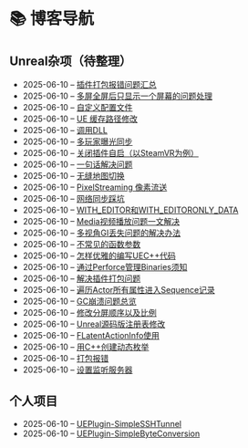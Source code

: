 # 📚 博客导航

## Unreal杂项（待整理）
- 2025-06-10 – [插件打包报错问题汇总](https://raw.githubusercontent.com/mengzhishanghun/mengzhishanghun/main/Blog/Unreal%E6%9D%82%E9%A1%B9%EF%BC%88%E5%BE%85%E6%95%B4%E7%90%86%EF%BC%89/%E6%8F%92%E4%BB%B6%E6%89%93%E5%8C%85%E6%8A%A5%E9%94%99%E9%97%AE%E9%A2%98%E6%B1%87%E6%80%BB.md)
- 2025-06-10 – [多屏全屏后只显示一个屏幕的问题处理](https://raw.githubusercontent.com/mengzhishanghun/mengzhishanghun/main/Blog/Unreal%E6%9D%82%E9%A1%B9%EF%BC%88%E5%BE%85%E6%95%B4%E7%90%86%EF%BC%89/%E5%A4%9A%E5%B1%8F%E5%85%A8%E5%B1%8F%E5%90%8E%E5%8F%AA%E6%98%BE%E7%A4%BA%E4%B8%80%E4%B8%AA%E5%B1%8F%E5%B9%95%E7%9A%84%E9%97%AE%E9%A2%98%E5%A4%84%E7%90%86.md)
- 2025-06-10 – [自定义配置文件](https://raw.githubusercontent.com/mengzhishanghun/mengzhishanghun/main/Blog/Unreal%E6%9D%82%E9%A1%B9%EF%BC%88%E5%BE%85%E6%95%B4%E7%90%86%EF%BC%89/%E8%87%AA%E5%AE%9A%E4%B9%89%E9%85%8D%E7%BD%AE%E6%96%87%E4%BB%B6.md)
- 2025-06-10 – [UE 缓存路径修改](https://raw.githubusercontent.com/mengzhishanghun/mengzhishanghun/main/Blog/Unreal%E6%9D%82%E9%A1%B9%EF%BC%88%E5%BE%85%E6%95%B4%E7%90%86%EF%BC%89/UE%20%E7%BC%93%E5%AD%98%E8%B7%AF%E5%BE%84%E4%BF%AE%E6%94%B9.md)
- 2025-06-10 – [调用DLL](https://raw.githubusercontent.com/mengzhishanghun/mengzhishanghun/main/Blog/Unreal%E6%9D%82%E9%A1%B9%EF%BC%88%E5%BE%85%E6%95%B4%E7%90%86%EF%BC%89/%E8%B0%83%E7%94%A8DLL.md)
- 2025-06-10 – [多玩家曝光同步](https://raw.githubusercontent.com/mengzhishanghun/mengzhishanghun/main/Blog/Unreal%E6%9D%82%E9%A1%B9%EF%BC%88%E5%BE%85%E6%95%B4%E7%90%86%EF%BC%89/%E5%A4%9A%E7%8E%A9%E5%AE%B6%E6%9B%9D%E5%85%89%E5%90%8C%E6%AD%A5.md)
- 2025-06-10 – [关闭插件自启（以SteamVR为例）](https://raw.githubusercontent.com/mengzhishanghun/mengzhishanghun/main/Blog/Unreal%E6%9D%82%E9%A1%B9%EF%BC%88%E5%BE%85%E6%95%B4%E7%90%86%EF%BC%89/%E5%85%B3%E9%97%AD%E6%8F%92%E4%BB%B6%E8%87%AA%E5%90%AF%EF%BC%88%E4%BB%A5SteamVR%E4%B8%BA%E4%BE%8B%EF%BC%89.md)
- 2025-06-10 – [一句话解决问题](https://raw.githubusercontent.com/mengzhishanghun/mengzhishanghun/main/Blog/Unreal%E6%9D%82%E9%A1%B9%EF%BC%88%E5%BE%85%E6%95%B4%E7%90%86%EF%BC%89/%E4%B8%80%E5%8F%A5%E8%AF%9D%E8%A7%A3%E5%86%B3%E9%97%AE%E9%A2%98.md)
- 2025-06-10 – [无缝地图切换](https://raw.githubusercontent.com/mengzhishanghun/mengzhishanghun/main/Blog/Unreal%E6%9D%82%E9%A1%B9%EF%BC%88%E5%BE%85%E6%95%B4%E7%90%86%EF%BC%89/%E6%97%A0%E7%BC%9D%E5%9C%B0%E5%9B%BE%E5%88%87%E6%8D%A2.md)
- 2025-06-10 – [PixelStreaming 像素流送](https://raw.githubusercontent.com/mengzhishanghun/mengzhishanghun/main/Blog/Unreal%E6%9D%82%E9%A1%B9%EF%BC%88%E5%BE%85%E6%95%B4%E7%90%86%EF%BC%89/PixelStreaming%20%E5%83%8F%E7%B4%A0%E6%B5%81%E9%80%81.md)
- 2025-06-10 – [网络同步踩坑](https://raw.githubusercontent.com/mengzhishanghun/mengzhishanghun/main/Blog/Unreal%E6%9D%82%E9%A1%B9%EF%BC%88%E5%BE%85%E6%95%B4%E7%90%86%EF%BC%89/%E7%BD%91%E7%BB%9C%E5%90%8C%E6%AD%A5%E8%B8%A9%E5%9D%91.md)
- 2025-06-10 – [WITH_EDITOR和WITH_EDITORONLY_DATA](https://raw.githubusercontent.com/mengzhishanghun/mengzhishanghun/main/Blog/Unreal%E6%9D%82%E9%A1%B9%EF%BC%88%E5%BE%85%E6%95%B4%E7%90%86%EF%BC%89/WITH_EDITOR%E5%92%8CWITH_EDITORONLY_DATA.md)
- 2025-06-10 – [Media视频播放问题一文解决](https://raw.githubusercontent.com/mengzhishanghun/mengzhishanghun/main/Blog/Unreal%E6%9D%82%E9%A1%B9%EF%BC%88%E5%BE%85%E6%95%B4%E7%90%86%EF%BC%89/Media%E8%A7%86%E9%A2%91%E6%92%AD%E6%94%BE%E9%97%AE%E9%A2%98%E4%B8%80%E6%96%87%E8%A7%A3%E5%86%B3.md)
- 2025-06-10 – [多视角GI丢失问题的解决办法](https://raw.githubusercontent.com/mengzhishanghun/mengzhishanghun/main/Blog/Unreal%E6%9D%82%E9%A1%B9%EF%BC%88%E5%BE%85%E6%95%B4%E7%90%86%EF%BC%89/%E5%A4%9A%E8%A7%86%E8%A7%92GI%E4%B8%A2%E5%A4%B1%E9%97%AE%E9%A2%98%E7%9A%84%E8%A7%A3%E5%86%B3%E5%8A%9E%E6%B3%95.md)
- 2025-06-10 – [不常见的函数参数](https://raw.githubusercontent.com/mengzhishanghun/mengzhishanghun/main/Blog/Unreal%E6%9D%82%E9%A1%B9%EF%BC%88%E5%BE%85%E6%95%B4%E7%90%86%EF%BC%89/%E4%B8%8D%E5%B8%B8%E8%A7%81%E7%9A%84%E5%87%BD%E6%95%B0%E5%8F%82%E6%95%B0.md)
- 2025-06-10 – [怎样优雅的编写UEC++代码](https://raw.githubusercontent.com/mengzhishanghun/mengzhishanghun/main/Blog/Unreal%E6%9D%82%E9%A1%B9%EF%BC%88%E5%BE%85%E6%95%B4%E7%90%86%EF%BC%89/%E6%80%8E%E6%A0%B7%E4%BC%98%E9%9B%85%E7%9A%84%E7%BC%96%E5%86%99UEC%2B%2B%E4%BB%A3%E7%A0%81.md)
- 2025-06-10 – [通过Perforce管理Binaries须知](https://raw.githubusercontent.com/mengzhishanghun/mengzhishanghun/main/Blog/Unreal%E6%9D%82%E9%A1%B9%EF%BC%88%E5%BE%85%E6%95%B4%E7%90%86%EF%BC%89/%E9%80%9A%E8%BF%87Perforce%E7%AE%A1%E7%90%86Binaries%E9%A1%BB%E7%9F%A5.md)
- 2025-06-10 – [解决插件打包问题](https://raw.githubusercontent.com/mengzhishanghun/mengzhishanghun/main/Blog/Unreal%E6%9D%82%E9%A1%B9%EF%BC%88%E5%BE%85%E6%95%B4%E7%90%86%EF%BC%89/%E8%A7%A3%E5%86%B3%E6%8F%92%E4%BB%B6%E6%89%93%E5%8C%85%E9%97%AE%E9%A2%98.md)
- 2025-06-10 – [遍历Actor所有属性进入Sequence记录](https://raw.githubusercontent.com/mengzhishanghun/mengzhishanghun/main/Blog/Unreal%E6%9D%82%E9%A1%B9%EF%BC%88%E5%BE%85%E6%95%B4%E7%90%86%EF%BC%89/%E9%81%8D%E5%8E%86Actor%E6%89%80%E6%9C%89%E5%B1%9E%E6%80%A7%E8%BF%9B%E5%85%A5Sequence%E8%AE%B0%E5%BD%95.md)
- 2025-06-10 – [GC崩溃问题总览](https://raw.githubusercontent.com/mengzhishanghun/mengzhishanghun/main/Blog/Unreal%E6%9D%82%E9%A1%B9%EF%BC%88%E5%BE%85%E6%95%B4%E7%90%86%EF%BC%89/GC%E5%B4%A9%E6%BA%83%E9%97%AE%E9%A2%98%E6%80%BB%E8%A7%88.md)
- 2025-06-10 – [修改分屏顺序以及比例](https://raw.githubusercontent.com/mengzhishanghun/mengzhishanghun/main/Blog/Unreal%E6%9D%82%E9%A1%B9%EF%BC%88%E5%BE%85%E6%95%B4%E7%90%86%EF%BC%89/%E4%BF%AE%E6%94%B9%E5%88%86%E5%B1%8F%E9%A1%BA%E5%BA%8F%E4%BB%A5%E5%8F%8A%E6%AF%94%E4%BE%8B.md)
- 2025-06-10 – [Unreal源码版注册表修改](https://raw.githubusercontent.com/mengzhishanghun/mengzhishanghun/main/Blog/Unreal%E6%9D%82%E9%A1%B9%EF%BC%88%E5%BE%85%E6%95%B4%E7%90%86%EF%BC%89/Unreal%E6%BA%90%E7%A0%81%E7%89%88%E6%B3%A8%E5%86%8C%E8%A1%A8%E4%BF%AE%E6%94%B9.md)
- 2025-06-10 – [FLatentActionInfo使用](https://raw.githubusercontent.com/mengzhishanghun/mengzhishanghun/main/Blog/Unreal%E6%9D%82%E9%A1%B9%EF%BC%88%E5%BE%85%E6%95%B4%E7%90%86%EF%BC%89/FLatentActionInfo%E4%BD%BF%E7%94%A8.md)
- 2025-06-10 – [用C++创建动态枚举](https://raw.githubusercontent.com/mengzhishanghun/mengzhishanghun/main/Blog/Unreal%E6%9D%82%E9%A1%B9%EF%BC%88%E5%BE%85%E6%95%B4%E7%90%86%EF%BC%89/%E7%94%A8C%2B%2B%E5%88%9B%E5%BB%BA%E5%8A%A8%E6%80%81%E6%9E%9A%E4%B8%BE.md)
- 2025-06-10 – [打包报错](https://raw.githubusercontent.com/mengzhishanghun/mengzhishanghun/main/Blog/Unreal%E6%9D%82%E9%A1%B9%EF%BC%88%E5%BE%85%E6%95%B4%E7%90%86%EF%BC%89/%E6%89%93%E5%8C%85%E6%8A%A5%E9%94%99.md)
- 2025-06-10 – [设置监听服务器](https://raw.githubusercontent.com/mengzhishanghun/mengzhishanghun/main/Blog/Unreal%E6%9D%82%E9%A1%B9%EF%BC%88%E5%BE%85%E6%95%B4%E7%90%86%EF%BC%89/%E8%AE%BE%E7%BD%AE%E7%9B%91%E5%90%AC%E6%9C%8D%E5%8A%A1%E5%99%A8.md)

## 个人项目
- 2025-06-10 – [UEPlugin-SimpleSSHTunnel](https://raw.githubusercontent.com/mengzhishanghun/mengzhishanghun/main/Blog/%E4%B8%AA%E4%BA%BA%E9%A1%B9%E7%9B%AE/UEPlugin-SimpleSSHTunnel.md)
- 2025-06-10 – [UEPlugin-SimpleByteConversion](https://raw.githubusercontent.com/mengzhishanghun/mengzhishanghun/main/Blog/%E4%B8%AA%E4%BA%BA%E9%A1%B9%E7%9B%AE/UEPlugin-SimpleByteConversion.md)
